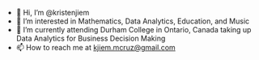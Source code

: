 - 👋 Hi, I’m @kristenjiem
- 👀 I’m interested in Mathematics, Data Analytics, Education, and Music
- 🌱 I’m currently attending Durham College in Ontario, Canada taking up Data Analytics for Business Decision Making
- 📫 How to reach me at kjiem.mcruz@gmail.com

<!---
kristenjiem/kristenjiem is a ✨ special ✨ repository because its `README.md` (this file) appears on your GitHub profile.
You can click the Preview link to take a look at your changes.
--->
